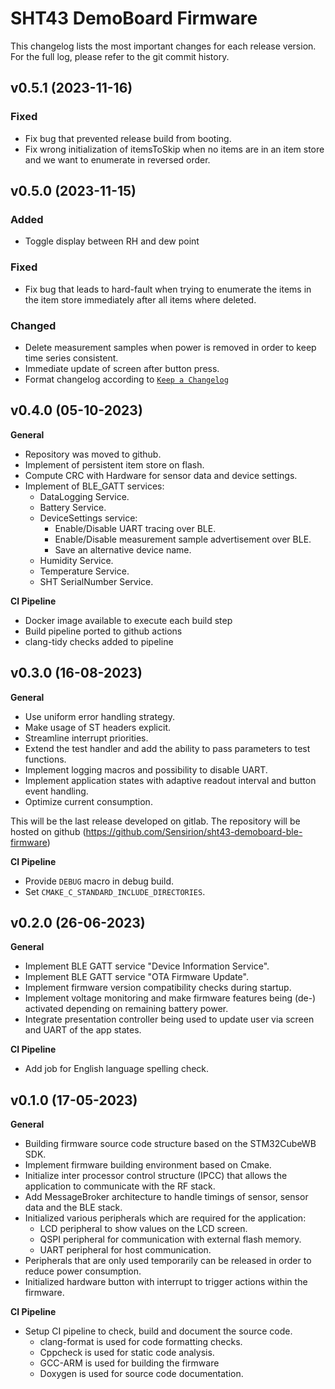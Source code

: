 # SHT43 DemoBoard Firmware

This changelog lists the most important changes for each release version. For
the full log, please refer to the git commit history.

## v0.5.1 (2023-11-16)

### Fixed

* Fix bug that prevented release build from booting.
* Fix wrong initialization of itemsToSkip when no items are in an item store
  and we want to enumerate in reversed order.

## v0.5.0 (2023-11-15)

### Added

* Toggle display between RH and dew point

### Fixed

* Fix bug that leads to hard-fault when trying to enumerate the items in the
  item store immediately after all items where deleted.

### Changed

* Delete measurement samples when power is removed in order to keep time series
  consistent.
* Immediate update of screen after button press.
* Format changelog according to [`Keep a Changelog`](https://keepachangelog.com/en/1.0.0/)

## v0.4.0 (05-10-2023)
**General**

* Repository was moved to github.
* Implement of persistent item store on flash.
* Compute CRC with Hardware for sensor data and device settings.
* Implement of BLE_GATT services:
  * DataLogging Service.
  * Battery Service.
  * DeviceSettings service:
    * Enable/Disable UART tracing over BLE.
    * Enable/Disable measurement sample advertisement over BLE.
    * Save an alternative device name.
  * Humidity Service.
  * Temperature Service.
  * SHT SerialNumber Service.

**CI Pipeline**

* Docker image available to execute each build step
* Build pipeline ported to github actions
* clang-tidy checks added to pipeline

## v0.3.0 (16-08-2023)
**General**

* Use uniform error handling strategy.
* Make usage of ST headers explicit.
* Streamline interrupt priorities.
* Extend the test handler and add the ability to pass parameters to test functions.
* Implement logging macros and possibility to disable UART.
* Implement application states with adaptive readout interval and button event
  handling.
* Optimize current consumption.

This will be the last release developed on gitlab. The repository will be hosted
on github (https://github.com/Sensirion/sht43-demoboard-ble-firmware)

**CI Pipeline**
* Provide `DEBUG` macro in debug build.
* Set `CMAKE_C_STANDARD_INCLUDE_DIRECTORIES`.


## v0.2.0 (26-06-2023)

**General**
* Implement BLE GATT service "Device Information Service".
* Implement BLE GATT service "OTA Firmware Update".
* Implement firmware version compatibility checks during startup.
* Implement voltage monitoring and make firmware features being (de-) activated
depending on remaining battery power.
* Integrate presentation controller being used to update user via screen and
UART of the app states.

**CI Pipeline**
* Add job for English language spelling check.

## v0.1.0 (17-05-2023)

**General**
* Building firmware source code structure based on the STM32CubeWB SDK.
* Implement firmware building environment based on Cmake.
* Initialize inter processor control structure (IPCC) that allows the application to communicate with the RF stack.
* Add MessageBroker architecture to handle timings of sensor, sensor data and the BLE stack.
* Initialized various peripherals which are required for the application:
  * LCD peripheral to show values on the LCD screen.
  * QSPI peripheral for communication with external flash memory.
  * UART peripheral for host communication.
* Peripherals that are only used temporarily can be released in order to reduce power consumption.
* Initialized hardware button with interrupt to trigger actions within the firmware.

**CI Pipeline**
* Setup CI pipeline to check, build and document the source code.
  * clang-format is used for code formatting checks.
  * Cppcheck is used for static code analysis.
  * GCC-ARM is used for building the firmware
  * Doxygen is used for source code documentation.
